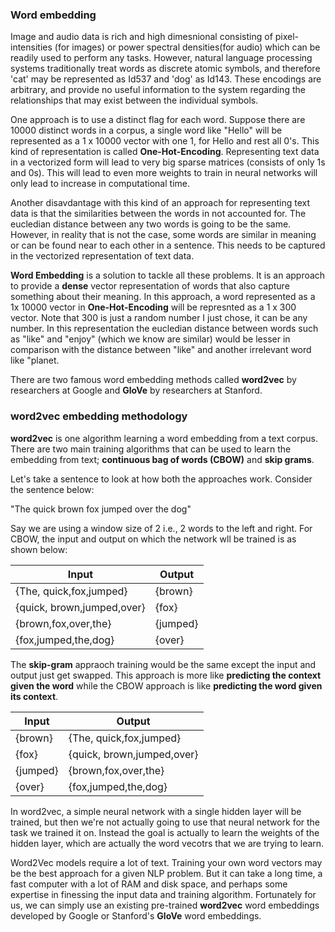 ### Word embedding 

Image and audio data is rich and high dimesnional consisting of pixel-intensities (for images) or power spectral densities(for audio) which can be readily used to perform any tasks. However, natural language processing systems traditionally treat words as discrete atomic symbols, and therefore 'cat' may be represented as Id537 and 'dog' as Id143. These encodings are arbitrary, and provide no useful information to the system regarding the relationships that may exist between the individual symbols.

One approach is to use a distinct flag for each word. Suppose there are 10000 distinct words in a corpus, a single word like "Hello" will be represented as a 1 x 10000 vector with one 1, for Hello and rest all 0's. This kind of representation is called **One-Hot-Encoding**. Representing text data in a vectorized form will lead to very big sparse matrices (consists of only 1s and 0s). This will lead to even more weights to train in neural networks will only lead to increase in computational time.

Another disavdantage with this kind of an approach for representing text data is that the similarities between the words in not accounted for. The eucledian distance between any two words is going to be the same. However, in reality that is not the case, some words are similar in meaning or can be found near to each other in a sentence. This needs to be captured in the vectorized representation of text data.

**Word Embedding** is a solution to tackle all these problems. It is an approach to provide a **dense** vector representation of words that also capture something about their meaning.  In this approach, a word represented as a 1x 10000 vector in **One-Hot-Encoding** will be represnted as a 1 x 300 vector. Note that 300 is just a random number I just chose, it can be any number. In this representation the eucledian distance between words such as "like" and "enjoy" (which we know are similar) would be lesser in comparison with the distance between "like" and another irrelevant word like "planet.

There are two famous word embedding methods called **word2vec** by researchers at Google and **GloVe** by researchers at Stanford.

### word2vec embedding methodology

**word2vec** is one algorithm learning a word embedding from a text corpus. There are two main training algorithms that can be used to learn the embedding from text; **continuous bag of words (CBOW)** and **skip grams**.

Let's take a sentence to look at how both the approaches work. Consider the sentence below:

"The quick brown fox jumped over the dog"

Say we are using a window size of 2 i.e., 2 words to the left and right. For CBOW, the input and output on which the network wll be trained is as shown below:

Input| Output
-------|---------
\{The, quick,fox,jumped}|\{brown}
\{quick, brown,jumped,over}|\{fox}
\{brown,fox,over,the}|\{jumped}
\{fox,jumped,the,dog}|\{over}

The **skip-gram** appraoch training would be the same except the input and output just get swapped. This approach is more like **predicting the context given the word** while the CBOW approach is like **predicting the word given its context**.

Input| Output
-------|---------
\{brown}|\{The, quick,fox,jumped}
\{fox}|\{quick, brown,jumped,over}
\{jumped}|\{brown,fox,over,the}
\{over}|\{fox,jumped,the,dog}

  In word2vec, a simple neural network with a single hidden layer will be trained, but then we're not actually going to use that neural network for the task we trained it on. Instead the goal is actually to learn the weights of the hidden layer, which are actually the word vecotrs that we are trying to learn.
  
  Word2Vec models require a lot of text. Training your own word vectors may be the best approach for a given NLP problem. But it can take a long time, a fast computer with a lot of RAM and disk space, and perhaps some expertise in finessing the input data and training algorithm. Fortunately for us, we can simply use an existing pre-trained **word2vec** word embeddings developed by Google or Stanford's **GloVe** word embeddings.
 
 
 
 